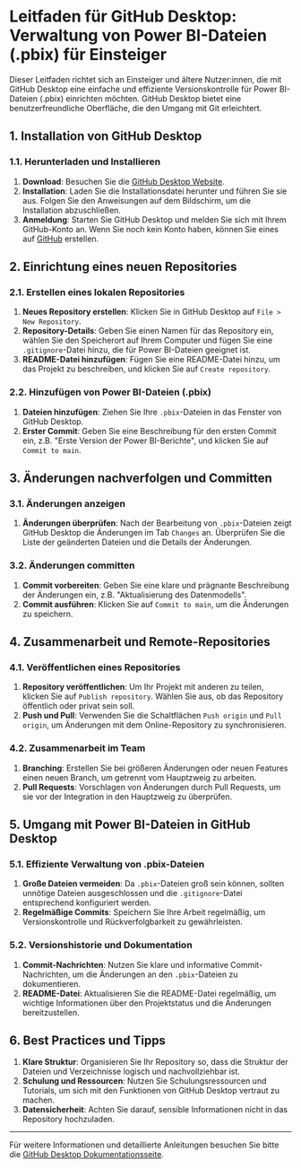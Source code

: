 # Leitfaden für GitHub Desktop: Verwaltung von Power BI-Dateien (.pbix) für Einsteiger

Dieser Leitfaden richtet sich an Einsteiger und ältere Nutzer:innen, die mit GitHub Desktop eine einfache und effiziente Versionskontrolle für Power BI-Dateien (.pbix) einrichten möchten. GitHub Desktop bietet eine benutzerfreundliche Oberfläche, die den Umgang mit Git erleichtert.

## 1. Installation von GitHub Desktop

### 1.1. Herunterladen und Installieren

1. **Download**: Besuchen Sie die [GitHub Desktop Website](https://desktop.github.com/).
2. **Installation**: Laden Sie die Installationsdatei herunter und führen Sie sie aus. Folgen Sie den Anweisungen auf dem Bildschirm, um die Installation abzuschließen.
3. **Anmeldung**: Starten Sie GitHub Desktop und melden Sie sich mit Ihrem GitHub-Konto an. Wenn Sie noch kein Konto haben, können Sie eines auf [GitHub](https://github.com/) erstellen.

## 2. Einrichtung eines neuen Repositories

### 2.1. Erstellen eines lokalen Repositories

1. **Neues Repository erstellen**: Klicken Sie in GitHub Desktop auf `File > New Repository`.
2. **Repository-Details**: Geben Sie einen Namen für das Repository ein, wählen Sie den Speicherort auf Ihrem Computer und fügen Sie eine `.gitignore`-Datei hinzu, die für Power BI-Dateien geeignet ist.
3. **README-Datei hinzufügen**: Fügen Sie eine README-Datei hinzu, um das Projekt zu beschreiben, und klicken Sie auf `Create repository`.

### 2.2. Hinzufügen von Power BI-Dateien (.pbix)

1. **Dateien hinzufügen**: Ziehen Sie Ihre `.pbix`-Dateien in das Fenster von GitHub Desktop.
2. **Erster Commit**: Geben Sie eine Beschreibung für den ersten Commit ein, z.B. "Erste Version der Power BI-Berichte", und klicken Sie auf `Commit to main`.

## 3. Änderungen nachverfolgen und Committen

### 3.1. Änderungen anzeigen

1. **Änderungen überprüfen**: Nach der Bearbeitung von `.pbix`-Dateien zeigt GitHub Desktop die Änderungen im Tab `Changes` an. Überprüfen Sie die Liste der geänderten Dateien und die Details der Änderungen.

### 3.2. Änderungen committen

1. **Commit vorbereiten**: Geben Sie eine klare und prägnante Beschreibung der Änderungen ein, z.B. "Aktualisierung des Datenmodells".
2. **Commit ausführen**: Klicken Sie auf `Commit to main`, um die Änderungen zu speichern.

## 4. Zusammenarbeit und Remote-Repositories

### 4.1. Veröffentlichen eines Repositories

1. **Repository veröffentlichen**: Um Ihr Projekt mit anderen zu teilen, klicken Sie auf `Publish repository`. Wählen Sie aus, ob das Repository öffentlich oder privat sein soll.
2. **Push und Pull**: Verwenden Sie die Schaltflächen `Push origin` und `Pull origin`, um Änderungen mit dem Online-Repository zu synchronisieren.

### 4.2. Zusammenarbeit im Team

1. **Branching**: Erstellen Sie bei größeren Änderungen oder neuen Features einen neuen Branch, um getrennt vom Hauptzweig zu arbeiten.
2. **Pull Requests**: Vorschlagen von Änderungen durch Pull Requests, um sie vor der Integration in den Hauptzweig zu überprüfen.

## 5. Umgang mit Power BI-Dateien in GitHub Desktop

### 5.1. Effiziente Verwaltung von .pbix-Dateien

1. **Große Dateien vermeiden**: Da `.pbix`-Dateien groß sein können, sollten unnötige Dateien ausgeschlossen und die `.gitignore`-Datei entsprechend konfiguriert werden.
2. **Regelmäßige Commits**: Speichern Sie Ihre Arbeit regelmäßig, um Versionskontrolle und Rückverfolgbarkeit zu gewährleisten.

### 5.2. Versionshistorie und Dokumentation

1. **Commit-Nachrichten**: Nutzen Sie klare und informative Commit-Nachrichten, um die Änderungen an den `.pbix`-Dateien zu dokumentieren.
2. **README-Datei**: Aktualisieren Sie die README-Datei regelmäßig, um wichtige Informationen über den Projektstatus und die Änderungen bereitzustellen.

## 6. Best Practices und Tipps

1. **Klare Struktur**: Organisieren Sie Ihr Repository so, dass die Struktur der Dateien und Verzeichnisse logisch und nachvollziehbar ist.
2. **Schulung und Ressourcen**: Nutzen Sie Schulungsressourcen und Tutorials, um sich mit den Funktionen von GitHub Desktop vertraut zu machen.
3. **Datensicherheit**: Achten Sie darauf, sensible Informationen nicht in das Repository hochzuladen.

---

Für weitere Informationen und detaillierte Anleitungen besuchen Sie bitte die [GitHub Desktop Dokumentationsseite](https://docs.github.com/en/desktop).
